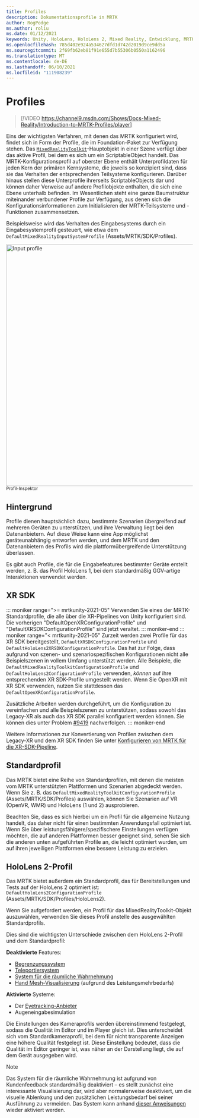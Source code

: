 ```yaml
---
title: Profiles
description: Dokumentationsprofile in MRTK
author: RogPodge
ms.author: roliu
ms.date: 01/12/2021
keywords: Unity, HoloLens, HoloLens 2, Mixed Reality, Entwicklung, MRTK, Profile,
ms.openlocfilehash: 785d402e924a534627dfd1d742d2019d9ce9dd5a
ms.sourcegitcommit: 2f69fb62eb81f91e655d7b55306b0550a1162496
ms.translationtype: MT
ms.contentlocale: de-DE
ms.lasthandoff: 06/10/2021
ms.locfileid: "111908239"
---
```

# <a name="profiles"></a>Profiles

> [!VIDEO https://channel9.msdn.com/Shows/Docs-Mixed-Reality/Introduction-to-MRTK-Profiles/player]

Eins der wichtigsten Verfahren, mit denen das MRTK konfiguriert wird, findet sich in Form der Profile, die im Foundation-Paket zur Verfügung stehen. Das [`MixedRealityToolkit`](xref:Microsoft.MixedReality.Toolkit.MixedRealityToolkit)-Hauptobjekt in einer Szene verfügt über das aktive Profil, bei dem es sich um ein ScriptableObject handelt. Das MRTK-Konfigurationsprofil auf oberster Ebene enthält Unterprofildaten für jeden Kern der primären Kernsysteme, die jeweils so konzipiert sind, dass sie das Verhalten der entsprechenden Teilsysteme konfigurieren. Darüber hinaus stellen diese Unterprofile ihrerseits ScriptableObjects dar und können daher Verweise auf andere Profilobjekte enthalten, die sich eine Ebene unterhalb befinden. Im Wesentlichen steht eine ganze Baumstruktur miteinander verbundener Profile zur Verfügung, aus denen sich die Konfigurationsinformationen zum Initialisieren der MRTK-Teilsysteme und -Funktionen zusammensetzen.

Beispielsweise wird das Verhalten des Eingabesystems durch ein Eingabesystemprofil gesteuert, wie etwa dem `DefaultMixedRealityInputSystemProfile` (Assets/MRTK/SDK/Profiles).

<img src="../images/profiles/input_profile.png" width="650px" alt="Input profile" style="display:block;">
<sup>Profil-Inspektor</sup>

## <a name="background"></a>Hintergrund

Profile dienen hauptsächlich dazu, bestimmte Szenarien übergreifend auf mehreren Geräten zu unterstützen, und ihre Verwaltung liegt bei den Datenanbietern. Auf diese Weise kann eine App möglichst geräteunabhängig entworfen werden, und dem MRTK und den Datenanbietern des Profils wird die plattformübergreifende Unterstützung überlassen.

Es gibt auch Profile, die für die Eingabefeatures bestimmter Geräte erstellt werden, z. B. das Profil HoloLens 1, bei dem standardmäßig GGV-artige Interaktionen verwendet werden.

## <a name="xr-sdk"></a>XR SDK

::: moniker range=">= mrtkunity-2021-05"
Verwenden Sie eines der MRTK-Standardprofile, die alle über die XR-Pipelines von Unity konfiguriert sind. Die vorherigen "DefaultOpenXRConfigurationProfile" und "DefaultXRSDKConfigurationProfile" sind jetzt veraltet.
::: moniker-end
::: moniker range="< mrtkunity-2021-05"
Zurzeit werden zwei Profile für das XR SDK bereitgestellt, `DefaultXRSDKConfigurationProfile` und `DefaultHoloLens2XRSDKConfigurationProfile`. Das hat zur Folge, dass aufgrund von szenen- und szenariospezifischen Konfigurationen nicht alle Beispielszenen in vollem Umfang unterstützt werden. Alle Beispiele, die `DefaultMixedRealityToolkitConfigurationProfile` und `DefaultHoloLens2ConfigurationProfile` verwenden, _können_ auf ihre entsprechenden XR SDK-Profile umgestellt werden. Wenn Sie OpenXR mit XR SDK verwenden, nutzen Sie stattdessen das `DefaultOpenXRConfigurationProfile`.

Zusätzliche Arbeiten werden durchgeführt, um die Konfiguration zu vereinfachen und alle Beispielszenen zu unterstützen, sodass sowohl das Legacy-XR als auch das XR SDK parallel konfiguriert werden können. Sie können dies unter Problem [#9419](https://github.com/microsoft/MixedRealityToolkit-Unity/issues/9419) nachverfolgen.
::: moniker-end

Weitere Informationen zur Konvertierung von Profilen zwischen dem Legacy-XR und dem XR SDK finden Sie unter [Konfigurieren von MRTK für die XR-SDK-Pipeline](../../configuration/getting-started-with-mrtk-and-xrsdk.md#configuring-mrtk-for-the-xr-sdk-pipeline).

## <a name="default-profile"></a>Standardprofil

Das MRTK bietet eine Reihe von Standardprofilen, mit denen die meisten vom MRTK unterstützten Plattformen und Szenarien abgedeckt werden. Wenn Sie z. B. das `DefaultMixedRealityToolkitConfigurationProfile` (Assets/MRTK/SDK/Profiles) auswählen, können Sie Szenarien auf VR (OpenVR, WMR) und HoloLens (1 und 2) ausprobieren.

Beachten Sie, dass es sich hierbei um ein Profil für die allgemeine Nutzung handelt, das daher nicht für einen bestimmten Anwendungsfall optimiert ist. Wenn Sie über leistungsfähigere/spezifischere Einstellungen verfügen möchten, die auf anderen Plattformen besser geeignet sind, sehen Sie sich die anderen unten aufgeführten Profile an, die leicht optimiert wurden, um auf ihren jeweiligen Plattformen eine bessere Leistung zu erzielen.

## <a name="hololens-2-profile"></a>HoloLens 2-Profil

Das MRTK bietet außerdem ein Standardprofil, das für Bereitstellungen und Tests auf der HoloLens 2 optimiert ist: `DefaultHoloLens2ConfigurationProfile` (Assets/MRTK/SDK/Profiles/HoloLens2).

Wenn Sie aufgefordert werden, ein Profil für das MixedRealityToolkit-Objekt auszuwählen, verwenden Sie dieses Profil anstelle des ausgewählten Standardprofils.

Dies sind die wichtigsten Unterschiede zwischen dem HoloLens 2-Profil und dem Standardprofil:

**Deaktivierte** Features:

- [Begrenzungssystem](../boundary/boundary-system-getting-started.md)
- [Teleportiersystem](../teleport-system/teleport-system.md)
- [System für die räumliche Wahrnehmung](../spatial-awareness/spatial-awareness-getting-started.md)
- [Hand Mesh-Visualisierung](../input/hand-tracking.md) (aufgrund des Leistungsmehrbedarfs)

**Aktivierte** Systeme:

- Der [Eyetracking-Anbieter](../input/eye-tracking/eye-tracking-main.md)
- Augeneingabesimulation

Die Einstellungen des Kameraprofils werden übereinstimmend festgelegt, sodass die Qualität im Editor und im Player gleich ist. Dies unterscheidet sich vom Standardkameraprofil, bei dem für nicht transparente Anzeigen eine höhere Qualität festgelegt ist. Diese Einstellung bedeutet, dass die Qualität im Editor geringer ist, was näher an der Darstellung liegt, die auf dem Gerät ausgegeben wird.

> [!NOTE]
> Das System für die räumliche Wahrnehmung ist aufgrund von Kundenfeedback standardmäßig deaktiviert – es stellt zunächst eine interessante Visualisierung dar, wird aber normalerweise deaktiviert, um die visuelle Ablenkung und den zusätzlichen Leistungsbedarf bei seiner Ausführung zu vermeiden. Das System kann anhand [dieser Anweisungen](../spatial-awareness/spatial-awareness-getting-started.md) wieder aktiviert werden.
